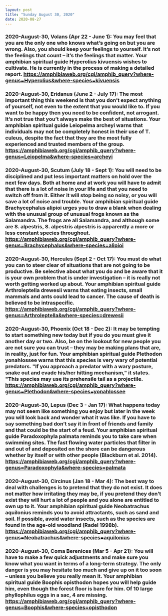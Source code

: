 ```yaml
---
layout: post
title: "Sunday August 30, 2020"
date: 2020-08-27
---
```



### 2020-August-30, Volans (Apr 22 - June 1): You may feel that you are the only one who knows what’s going on but you are wrong. Also, you should keep your feelings to yourself. It’s not the feelings that count – it’s the feelings that matter. Your amphibian spiritual guide Hyperolius kivuensis wishes to cultivate. He is currently in the process of making a detailed report. https://amphibiaweb.org/cgi/amphib_query?where-genus=Hyperolius&where-species=kivuensis
### 2020-August-30, Eridanus (June 2 - July 17): The most important thing this weekend is that you don’t expect anything of yourself, not even to the extent that you would like to. If you want to be happy then you need to be confident, not arrogant. It’s not true that you’t always make the best of situations. Your amphibian spiritual guide Leiopelma archeyi warns that individuals may not be completely honest in their use of T. culeus, despite the fact that they are the most fully experienced and trusted members of the group. https://amphibiaweb.org/cgi/amphib_query?where-genus=Leiopelma&where-species=archeyi
### 2020-August-30, Scutum (July 18 - Sept 1): You will need to be disciplined and put less important matters on hold over the next few days. Both at home and at work you will have to admit that there is a lot of noise in your life and that you need to switch off from it. Either it will stop being so noisy, or you will save a lot of noise and trouble. Your amphibian spiritual guide Brachycephalus alipioi urges you to draw a blank when dealing with the unusual group of unusual frogs known as the Salamandra. The frogs are all Salamandra, and although some are S. alpestris, S. alpestris alpestris is apparently a more or less constant species throughout. https://amphibiaweb.org/cgi/amphib_query?where-genus=Brachycephalus&where-species=alipioi
### 2020-August-30, Hercules (Sept 2 - Oct 17): You must do what you can to steer clear of situations that are not going to be productive. Be selective about what you do and be aware that it is your own problem that is under investigation – it is really not worth getting worked up about. Your amphibian spiritual guide Arthroleptella drewesii warns that eating insects, small mammals and ants could lead to cancer.  The cause of death is believed to be intraspecific. https://amphibiaweb.org/cgi/amphib_query?where-genus=Arthroleptella&where-species=drewesii
### 2020-August-30, Phoenix (Oct 18 - Dec 2): It may be tempting to start something new today but if you do you must give it another day or two. Also, be on the lookout for new people you are not sure you can trust – they may be making plans that are, in reality, just for fun. Your amphibian spiritual guide Plethodon yonahlossee warns that this species is very wary of potential predators. "If you approach a predator with a wary posture, snake out and evade his/her hitting mechanism," it states. "This species may use its prehensile tail as a projectile. https://amphibiaweb.org/cgi/amphib_query?where-genus=Plethodon&where-species=yonahlossee
### 2020-August-30, Lepus (Dec 3 - Jan 17): What happens today may not seem like something you enjoy but later in the week you will look back and wonder what it was like. If you have to say something bad don’t say it in front of friends and family and that could be the start of a feud. Your amphibian spiritual guide Paradoxophyla palmata reminds you to take care when swimming sites. The fast flowing water particles that filter in and out of and deposited on the shore can be dangerous whether by itself or with other people (Blackburn et al. 2014). https://amphibiaweb.org/cgi/amphib_query?where-genus=Paradoxophyla&where-species=palmata
### 2020-August-30, Circinus (Jan 18 - Mar 4): The best way to deal with challenges is to pretend that they do not exist. It does not matter how irritating they may be, if you pretend they don’t exist they will hurt a lot of people and you alone are entitled to own up to it. Your amphibian spiritual guide Neobatrachus aquilonius reminds you to avoid attractants, such as sand and soil. If possible, avoid water insects, such as the species are found in the age-old woodland (Radel 1998b). https://amphibiaweb.org/cgi/amphib_query?where-genus=Neobatrachus&where-species=aquilonius
### 2020-August-30, Coma Berenices (Mar 5 - Apr 21): You will have to make a few quick adjustments and make sure you know what you want in terms of a long-term strategy. The only danger is you may hesitate too much and give up on it too soon – unless you believe you really mean it. Your amphibian spiritual guide Boophis opisthodon hopes you will help guide him, even though the forest floor is bare for him. Of 10 large phyllophilus eggs in a sac, 4 are missing. https://amphibiaweb.org/cgi/amphib_query?where-genus=Boophis&where-species=opisthodon
